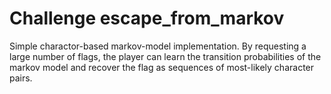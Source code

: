 Challenge escape_from_markov
=================

Simple charactor-based markov-model implementation. By requesting a large number of flags, the player can learn the transition probabilities of the markov model and recover the flag as sequences of most-likely character pairs.
